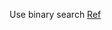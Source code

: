 Use binary search [Ref](https://github.com/aQuaYi/LeetCode-in-Go/blob/master/Algorithms/0744.find-smallest-letter-greater-than-target/find-smallest-letter-greater-than-target.go)
